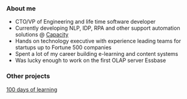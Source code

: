 ### About me

* CTO/VP of Engineering and life time software developer
* Currently developing NLP, IDP, RPA and other support automation solutions @ [Capacity](https://capacity.com/)
* Hands on technology executive with experience leading teams for startups up to Fortune 500 companies
* Spent a lot of my career building e-learning and content systems
* Was lucky enough to work on the first OLAP server Essbase 

### Other projects

[100 days of learning](https://github.com/bbenedict/bbenedict/blob/main/100days.md)

 
